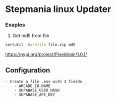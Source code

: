 # Stepmania linux Updater

### Exaples

1. Get md5 from file
```bat
certutil -hashfile file.zip md5
```

https://pypi.org/project/Pixeldrain/1.0.1/

## Configuration

    - Create a file .env with 3 fields
        - ARCADE_ID_NAME
        - SUPABASE_USER_HASH
        - SUPABASE_API_KEY